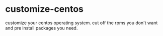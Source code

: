 # customize-centos
customize your centos operating system. cut off the rpms you don't want and pre install packages you need.
